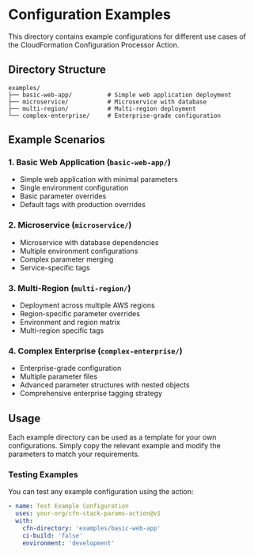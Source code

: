 # Configuration Examples

This directory contains example configurations for different use cases of the CloudFormation Configuration Processor Action.

## Directory Structure

```
examples/
├── basic-web-app/          # Simple web application deployment
├── microservice/           # Microservice with database
├── multi-region/           # Multi-region deployment
└── complex-enterprise/     # Enterprise-grade configuration
```

## Example Scenarios

### 1. Basic Web Application (`basic-web-app/`)
- Simple web application with minimal parameters
- Single environment configuration
- Basic parameter overrides
- Default tags with production overrides

### 2. Microservice (`microservice/`)
- Microservice with database dependencies
- Multiple environment configurations
- Complex parameter merging
- Service-specific tags

### 3. Multi-Region (`multi-region/`)
- Deployment across multiple AWS regions
- Region-specific parameter overrides
- Environment and region matrix
- Multi-region specific tags

### 4. Complex Enterprise (`complex-enterprise/`)
- Enterprise-grade configuration
- Multiple parameter files
- Advanced parameter structures with nested objects
- Comprehensive enterprise tagging strategy

## Usage

Each example directory can be used as a template for your own configurations. Simply copy the relevant example and modify the parameters to match your requirements.

### Testing Examples

You can test any example configuration using the action:

```yaml
- name: Test Example Configuration
  uses: your-org/cfn-stack-params-action@v1
  with:
    cfn-directory: 'examples/basic-web-app'
    ci-build: 'false'
    environment: 'development'
```